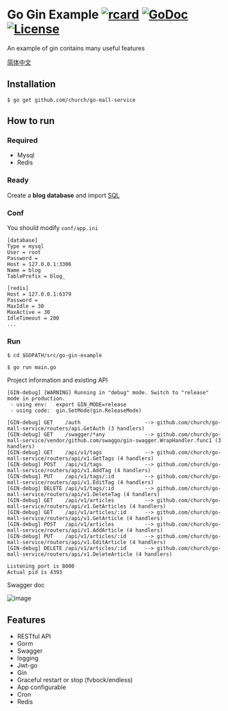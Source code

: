 # Go Gin Example [![rcard](https://goreportcard.com/badge/github.com/church/go-mall-service)](https://goreportcard.com/report/github.com/church/go-mall-service) [![GoDoc](http://img.shields.io/badge/go-documentation-blue.svg?style=flat-square)](https://godoc.org/github.com/church/go-mall-service) [![License](http://img.shields.io/badge/license-mit-blue.svg?style=flat-square)](https://raw.githubusercontent.com/EDDYCJY/go-gin-example/master/LICENSE)

An example of gin contains many useful features

[简体中文](https://github.com/church/go-mall-service/blob/master/README_ZH.md)

## Installation
```
$ go get github.com/church/go-mall-service
```

## How to run

### Required

- Mysql
- Redis

### Ready

Create a **blog database** and import [SQL](https://github.com/church/go-mall-service/blob/master/docs/sql/blog.sql)

### Conf

You should modify `conf/app.ini`

```
[database]
Type = mysql
User = root
Password =
Host = 127.0.0.1:3306
Name = blog
TablePrefix = blog_

[redis]
Host = 127.0.0.1:6379
Password =
MaxIdle = 30
MaxActive = 30
IdleTimeout = 200
...
```

### Run
```
$ cd $GOPATH/src/go-gin-example

$ go run main.go 
```

Project information and existing API

```
[GIN-debug] [WARNING] Running in "debug" mode. Switch to "release" mode in production.
 - using env:	export GIN_MODE=release
 - using code:	gin.SetMode(gin.ReleaseMode)

[GIN-debug] GET    /auth                     --> github.com/church/go-mall-service/routers/api.GetAuth (3 handlers)
[GIN-debug] GET    /swagger/*any             --> github.com/church/go-mall-service/vendor/github.com/swaggo/gin-swagger.WrapHandler.func1 (3 handlers)
[GIN-debug] GET    /api/v1/tags              --> github.com/church/go-mall-service/routers/api/v1.GetTags (4 handlers)
[GIN-debug] POST   /api/v1/tags              --> github.com/church/go-mall-service/routers/api/v1.AddTag (4 handlers)
[GIN-debug] PUT    /api/v1/tags/:id          --> github.com/church/go-mall-service/routers/api/v1.EditTag (4 handlers)
[GIN-debug] DELETE /api/v1/tags/:id          --> github.com/church/go-mall-service/routers/api/v1.DeleteTag (4 handlers)
[GIN-debug] GET    /api/v1/articles          --> github.com/church/go-mall-service/routers/api/v1.GetArticles (4 handlers)
[GIN-debug] GET    /api/v1/articles/:id      --> github.com/church/go-mall-service/routers/api/v1.GetArticle (4 handlers)
[GIN-debug] POST   /api/v1/articles          --> github.com/church/go-mall-service/routers/api/v1.AddArticle (4 handlers)
[GIN-debug] PUT    /api/v1/articles/:id      --> github.com/church/go-mall-service/routers/api/v1.EditArticle (4 handlers)
[GIN-debug] DELETE /api/v1/articles/:id      --> github.com/church/go-mall-service/routers/api/v1.DeleteArticle (4 handlers)

Listening port is 8000
Actual pid is 4393
```
Swagger doc

![image](https://i.imgur.com/bVRLTP4.jpg)

## Features

- RESTful API
- Gorm
- Swagger
- logging
- Jwt-go
- Gin
- Graceful restart or stop (fvbock/endless)
- App configurable
- Cron
- Redis